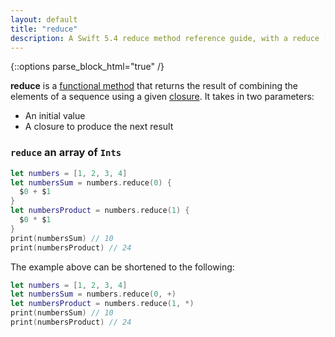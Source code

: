 ```yaml
---
layout: default
title: "reduce"
description: A Swift 5.4 reduce method reference guide, with a reduce [Int] example.
---
```

{::options parse_block_html="true" /}

**reduce** is a [functional method](/functional-methods-comparison) that returns the result of combining the elements of a sequence using a given [closure](/closures). It takes in two parameters:

* An initial value
* A closure to produce the next result

### `reduce` an array of `Ints`

```swift
let numbers = [1, 2, 3, 4]
let numbersSum = numbers.reduce(0) {
  $0 + $1
}
let numbersProduct = numbers.reduce(1) {
  $0 * $1
}
print(numbersSum) // 10
print(numbersProduct) // 24
```

The example above can be shortened to the following:

```swift
let numbers = [1, 2, 3, 4]
let numbersSum = numbers.reduce(0, +)
let numbersProduct = numbers.reduce(1, *)
print(numbersSum) // 10
print(numbersProduct) // 24
```